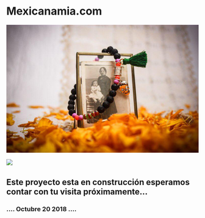 # Mexicanamia.com

![](img/picini.png)

![](Contextos_muertos2018.gif)



## Este proyecto esta en construcción esperamos contar con tu visita próximamente...



### .... Octubre 20 2018 ....
